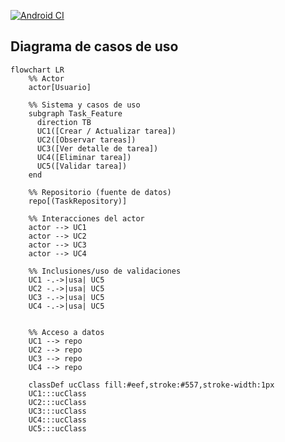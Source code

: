 [![Android CI](https://github.com/enelramon/DemoAp2/actions/workflows/android.yml/badge.svg)](https://github.com/enelramon/DemoAp2/actions/workflows/android.yml)

## Diagrama de casos de uso

```mermaid
flowchart LR
    %% Actor
    actor[Usuario]

    %% Sistema y casos de uso
    subgraph Task_Feature
      direction TB
      UC1([Crear / Actualizar tarea])
      UC2([Observar tareas])
      UC3([Ver detalle de tarea])
      UC4([Eliminar tarea])
      UC5([Validar tarea])
    end

    %% Repositorio (fuente de datos)
    repo[(TaskRepository)]

    %% Interacciones del actor
    actor --> UC1
    actor --> UC2
    actor --> UC3
    actor --> UC4

    %% Inclusiones/uso de validaciones
    UC1 -.->|usa| UC5
    UC2 -.->|usa| UC5
    UC3 -.->|usa| UC5
    UC4 -.->|usa| UC5
  

    %% Acceso a datos
    UC1 --> repo
    UC2 --> repo
    UC3 --> repo
    UC4 --> repo

    classDef ucClass fill:#eef,stroke:#557,stroke-width:1px
    UC1:::ucClass
    UC2:::ucClass
    UC3:::ucClass
    UC4:::ucClass
    UC5:::ucClass
```
